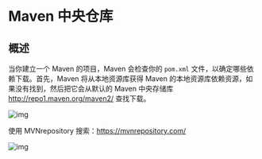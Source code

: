 # Maven 中央仓库

## 概述

当你建立一个 Maven 的项目，Maven 会检查你的 `pom.xml` 文件，以确定哪些依赖下载。首先，Maven 将从本地资源库获得 Maven 的本地资源库依赖资源，如果没有找到，然后把它会从默认的 Maven 中央存储库 http://repo1.maven.org/maven2/ 查找下载。

![img](https://www.funtl.com/assets/Lusifer1511452924.png)

使用 MVNrepository 搜索：https://mvnrepository.com/

![img](https://www.funtl.com/assets/Lusifer1511453035.png)